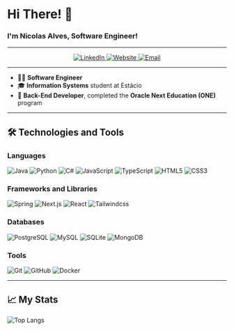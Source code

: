 # Hi There! 👋

###  I'm Nicolas Alves, Software Engineer!

---

<p align="center">
  <a href="https://www.linkedin.com/in/nicolasengineer" target="_blank">
    <img src="https://img.shields.io/badge/LinkedIn-000000?style=for-the-badge&logo=linkedin&logoColor=white" alt="LinkedIn">
  </a>
  <a href="https://nportifolio.com/" target="_blank">
    <img src="https://img.shields.io/badge/Website-000000?style=for-the-badge&logo=google-chrome&logoColor=white" alt="Website">
  </a>
  <a href="mailto:nicke.rodrigues1125@hotmail.com">
    <img src="https://img.shields.io/badge/Email-000000?style=for-the-badge&logo=gmail&logoColor=white" alt="Email">
  </a>
</p>





---

- 🧑‍💻 **Software Engineer**
- 🎓 **Information Systems** student at Estácio  
- 🌟 **Back-End Developer**, completed the **Oracle Next Education (ONE)** program  

---

## 🛠️ Technologies and Tools

### Languages  
![Java](https://img.shields.io/badge/Java-%23ED8B00.svg?style=for-the-badge&logo=openjdk&logoColor=white)  ![Python](https://img.shields.io/badge/Python-3670A0?style=for-the-badge&logo=python&logoColor=ffdd54) ![C#](https://img.shields.io/badge/C%23-239120.svg?style=for-the-badge&logo=c-sharp&logoColor=white) ![JavaScript](https://img.shields.io/badge/JavaScript-%23F7DF1E.svg?style=for-the-badge&logo=javascript&logoColor=black)  ![TypeScript](https://img.shields.io/badge/Typescript-3670A0?style=for-the-badge&logo=typescript&logoColor=FFFFFF) ![HTML5](https://img.shields.io/badge/HTML5-%23E34F26.svg?style=for-the-badge&logo=html5&logoColor=white)  ![CSS3](https://img.shields.io/badge/CSS3-%231572B6.svg?style=for-the-badge&logo=css3&logoColor=white)  

### Frameworks and Libraries  
![Spring](https://img.shields.io/badge/Spring-%236DB33F.svg?style=for-the-badge&logo=spring&logoColor=white) ![Next.js](https://img.shields.io/badge/Next.js-%23000000.svg?style=for-the-badge&logo=next.js&logoColor=white)  ![React](https://img.shields.io/badge/React-%2361DAFB.svg?style=for-the-badge&logo=react&logoColor=black) ![Tailwindcss](https://img.shields.io/badge/TailwindCSS-38BDF8?style=for-the-badge&logo=tailwindcss&logoColor=06B6D4)

### Databases  
![PostgreSQL](https://img.shields.io/badge/PostgreSQL-%23336791.svg?style=for-the-badge&logo=postgresql&logoColor=white)  ![MySQL](https://img.shields.io/badge/MySQL-%234479A1.svg?style=for-the-badge&logo=mysql&logoColor=white)  ![SQLite](https://img.shields.io/badge/SQLite-%2307405E.svg?style=for-the-badge&logo=sqlite&logoColor=white)   ![MongoDB](https://img.shields.io/badge/-MongoDB-13aa52?style=for-the-badge&logo=mongodb&logoColor=white)
### Tools  
![Git](https://img.shields.io/badge/Git-%23F05033.svg?style=for-the-badge&logo=git&logoColor=white)  ![GitHub](https://img.shields.io/badge/GitHub-%23181717.svg?style=for-the-badge&logo=github&logoColor=white) ![Docker](https://img.shields.io/badge/Docker-%232496ED.svg?style=for-the-badge&logo=docker&logoColor=white)

---

## 📈 My Stats

![Top Langs](https://github-readme-stats.vercel.app/api/top-langs/?username=NickeAlves&layout=compact&theme=radical) 

